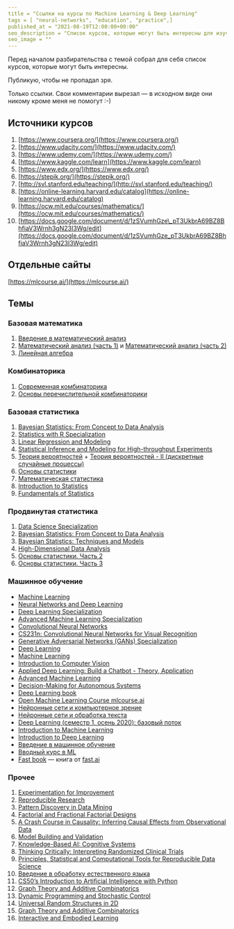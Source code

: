 ```yaml
---
title = "Ссылки на курсы по Machine Learning & Deep Learning"
tags = [ "neural-networks", "education", "practice",]
published_at = "2021-08-19T12:00:00+00:00"
seo_description = "Список курсов, которые могут быть интересны для изучения Machine Learning и Deep Learning"
seo_image = ""
---
```


Перед началом разбирательства с темой собрал для себя список курсов, которые могут быть интересны.

Публикую, чтобы не пропадал зря.

Только ссылки. Свои комментарии вырезал — в исходном виде они никому кроме меня не помогут :-)

<!-- more -->

## Источники курсов

1. [https://www.coursera.org/](https://www.coursera.org/)
2. [https://www.udacity.com/](https://www.udacity.com/)
3. [https://www.udemy.com/](https://www.udemy.com/)
4. [https://www.kaggle.com/learn](https://www.kaggle.com/learn)
5. [https://www.edx.org/](https://www.edx.org/)
6. [https://stepik.org/](https://stepik.org/)
7. [http://svl.stanford.edu/teaching/](http://svl.stanford.edu/teaching/)
8. [https://online-learning.harvard.edu/catalog](https://online-learning.harvard.edu/catalog)
9. [https://ocw.mit.edu/courses/mathematics/](https://ocw.mit.edu/courses/mathematics/)
10. [https://docs.google.com/document/d/1zSVumhGze\_pT3UkbrA69BZ8BhfiaV3Wrnh3gN23I3Wg/edit](https://docs.google.com/document/d/1zSVumhGze_pT3UkbrA69BZ8BhfiaV3Wrnh3gN23I3Wg/edit)

## Отдельные сайты

[https://mlcourse.ai/](https://mlcourse.ai/)

## Темы

### Базовая математика

1. [Введение в математический анализ](https://stepik.org/course/95/promo)
2. [Математический анализ (часть 1)](https://stepik.org/course/716/promo) и [Математический анализ (часть 2)](https://stepik.org/course/711/promo)
3. [Линейная алгебра](https://stepik.org/course/2461/promo)

### Комбинаторика

1. [Современная комбинаторика](https://www.coursera.org/learn/modern-combinatorics)
2. [Основы перечислительной комбинаторики](https://stepik.org/course/125/promo)

### Базовая статистика

1. [Bayesian Statistics: From Concept to Data Analysis](https://www.coursera.org/learn/bayesian-statistics)
2. [Statistics with R Specialization](https://www.coursera.org/specializations/statistics)
3. [Linear Regression and Modeling](https://www.coursera.org/learn/linear-regression-model)
4. [Statistical Inference and Modeling for High-throughput Experiments](https://www.edx.org/course/statistical-inference-and-modeling-for-high-throug)
5. [Теория вероятностей](https://stepik.org/course/3089/promo) + [Теория вероятностей - II (дискретные случайные процессы)](https://stepik.org/course/57281/promo)
6. [Основы статистики](https://stepik.org/course/76/promo)
7. [Математическая статистика](https://stepik.org/course/326/promo)
8. [Introduction to Statistics](https://stepik.org/course/701/promo)
9. [Fundamentals of Statistics](https://www.edx.org/course/fundamentals-of-statistics)

### Продвинутая статистика

1. [Data Science Specialization](https://www.coursera.org/specializations/jhu-data-science)
2. [Bayesian Statistics: From Concept to Data Analysis](https://www.coursera.org/learn/bayesian-statistics)
3. [Bayesian Statistics: Techniques and Models](https://www.coursera.org/learn/mcmc-bayesian-statistics)
4. [High-Dimensional Data Analysis](https://www.edx.org/course/high-dimensional-data-analysis)
5. [Основы статистики. Часть 2](https://stepik.org/course/524/promo)
6. [Основы статистики. Часть 3](https://stepik.org/course/2152/promo)

### Машинное обучение

- [Machine Learning](https://www.coursera.org/learn/machine-learning)
- [Neural Networks and Deep Learning](https://www.coursera.org/learn/neural-networks-deep-learning)
- [Deep Learning Specialization](https://www.coursera.org/specializations/deep-learning)
- [Advanced Machine Learning Specialization](https://www.coursera.org/specializations/aml)
- [Convolutional Neural Networks](https://www.coursera.org/learn/convolutional-neural-networks)
- [CS231n: Convolutional Neural Networks for Visual Recognition](http://cs231n.stanford.edu/)
- [Generative Adversarial Networks (GANs) Specialization](https://www.coursera.org/specializations/generative-adversarial-networks-gans)
- [Deep Learning](https://classroom.udacity.com/courses/ud730)
- [Machine Learning](https://classroom.udacity.com/courses/ud262)
- [Introduction to Computer Vision](https://classroom.udacity.com/courses/ud810)
- [Applied Deep Learning: Build a Chatbot - Theory, Application](https://www.udemy.com/course/applied-deep-learning-build-a-chatbot-theory-application/)
- [Advanced Machine Learning](https://www.edx.org/course/advanced-machine-learning)
- [Decision-Making for Autonomous Systems](https://www.edx.org/course/decision-making-for-autonomous-systems)
- [Deep Learning book](https://www.deeplearningbook.org/)
- [Open Machine Learning Course mlcourse.ai](https://mlcourse.ai/)
- [Нейронные сети и компьютерное зрение](https://stepik.org/course/50352/promo)
- [Нейронные сети и обработка текста](https://stepik.org/course/54098/promo)
- [Deep Learning (семестр 1, осень 2020): базовый поток](https://stepik.org/course/82176/promo)
- [Introduction to Machine Learning](https://openlearninglibrary.mit.edu/courses/course-v1:MITx+6.036+1T2019/about)
- [Introduction to Deep Learning](http://introtodeeplearning.com/2020/index.html)
- [Введение в машинное обучение](https://www.coursera.org/learn/vvedenie-mashinnoe-obuchenie)
- [Вводный курс в ML](https://dlcourse.ai/)
- [Fast book](https://github.com/fastai/fastbook) — книга от [fast.ai](https://www.fast.ai/)

### Прочее

1. [Experimentation for Improvement](https://www.coursera.org/learn/experimentation)
2. [Reproducible Research](https://www.coursera.org/learn/reproducible-research)
3. [Pattern Discovery in Data Mining](https://www.coursera.org/learn/data-patterns)
4. [Factorial and Fractional Factorial Designs](https://www.coursera.org/learn/factorial-fractional-factorial-designs)
5. [A Crash Course in Causality: Inferring Causal Effects from Observational Data](https://www.coursera.org/learn/crash-course-in-causality)
6. [Model Building and Validation](https://classroom.udacity.com/courses/ud919)
7. [Knowledge-Based AI: Cognitive Systems](https://classroom.udacity.com/courses/ud409)
8. [Thinking Critically: Interpreting Randomized Clinical Trials](https://www.edx.org/course/thinking-critically-interpreting-randomized-clinical-trials)
9. [Principles, Statistical and Computational Tools for Reproducible Data Science](https://www.edx.org/course/principles-statistical-and-computational-tools-for)
10. [Введение в обработку естественного языка](https://stepik.org/course/1233/promo)
11. [CS50’s Introduction to Artificial Intelligence with Python](https://www.edx.org/course/cs50s-introduction-to-artificial-intelligence-with-python)
12. [Graph Theory and Additive Combinatorics](https://ocw.mit.edu/courses/mathematics/18-217-graph-theory-and-additive-combinatorics-fall-2019/#)
13. [Dynamic Programming and Stochastic Control](https://ocw.mit.edu/courses/electrical-engineering-and-computer-science/6-231-dynamic-programming-and-stochastic-control-fall-2015/)
14. [Universal Random Structures in 2D](https://ocw.mit.edu/courses/mathematics/18-177-universal-random-structures-in-2d-fall-2015/)
15. [Graph Theory and Additive Combinatorics](https://ocw.mit.edu/courses/mathematics/18-217-graph-theory-and-additive-combinatorics-fall-2019/#)
16. [Interactive and Embodied Learning](http://cs422interactive.stanford.edu/)
